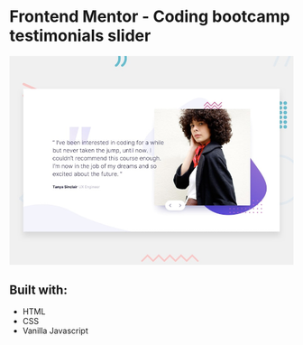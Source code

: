 # Frontend Mentor - Coding bootcamp testimonials slider

![Design preview for the Coding bootcamp testimonials slider coding challenge](./design/desktop-preview.jpg)

## Built with:

-  HTML
-  CSS
-  Vanilla Javascript
